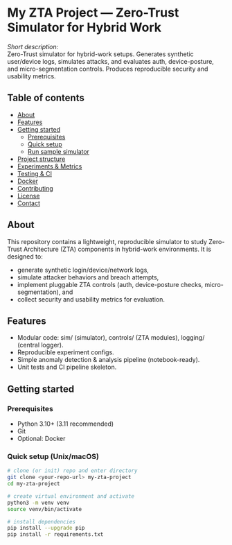 # My ZTA Project — Zero-Trust Simulator for Hybrid Work

*Short description:*  
Zero-Trust simulator for hybrid-work setups. Generates synthetic user/device logs, simulates attacks, and evaluates auth, device-posture, and micro-segmentation controls. Produces reproducible security and usability metrics.

## Table of contents
- [About](#about)
- [Features](#features)
- [Getting started](#getting-started)
  - [Prerequisites](#prerequisites)
  - [Quick setup](#quick-setup)
  - [Run sample simulator](#run-sample-simulator)
- [Project structure](#project-structure)
- [Experiments & Metrics](#experiments--metrics)
- [Testing & CI](#testing--ci)
- [Docker](#docker)
- [Contributing](#contributing)
- [License](#license)
- [Contact](#contact)

## About
This repository contains a lightweight, reproducible simulator to study Zero-Trust Architecture (ZTA) components in hybrid-work environments. It is designed to:  
- generate synthetic login/device/network logs,  
- simulate attacker behaviors and breach attempts,  
- implement pluggable ZTA controls (auth, device-posture checks, micro-segmentation), and  
- collect security and usability metrics for evaluation.

## Features
- Modular code: sim/ (simulator), controls/ (ZTA modules), logging/ (central logger).  
- Reproducible experiment configs.  
- Simple anomaly detection & analysis pipeline (notebook-ready).  
- Unit tests and CI pipeline skeleton.

## Getting started

### Prerequisites
- Python 3.10+ (3.11 recommended)  
- Git  
- Optional: Docker

### Quick setup (Unix/macOS)
```bash
# clone (or init) repo and enter directory
git clone <your-repo-url> my-zta-project
cd my-zta-project

# create virtual environment and activate
python3 -m venv venv
source venv/bin/activate

# install dependencies
pip install --upgrade pip
pip install -r requirements.txt
